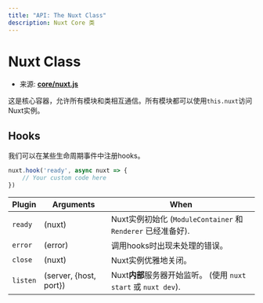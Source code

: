 ```yaml
---
title: "API: The Nuxt Class"
description: Nuxt Core 类
---
```


# Nuxt Class

- 来源: **[core/nuxt.js](https://github.com/nuxt/nuxt.js/blob/dev/packages/core/src/nuxt.js)**

这是核心容器，允许所有模块和类相互通信。所有模块都可以使用`this.nuxt`访问Nuxt实例。

## Hooks

我们可以在某些生命周期事件中注册hooks。

```js
nuxt.hook('ready', async nuxt => {
    // Your custom code here
})
```

Plugin   | Arguments              | When
---------|------------------------|------------------------------------------------------------------------------
`ready`  | (nuxt)                 | Nuxt实例初始化 (`ModuleContainer` 和 `Renderer` 已经准备好).
`error`  | (error)                | 调用hooks时出现未处理的错误。
`close`  | (nuxt)                 | Nuxt实例优雅地关闭。
`listen` | (server, {host, port}) | Nuxt**内部**服务器开始监听。 (使用 `nuxt start` 或 `nuxt dev`).
